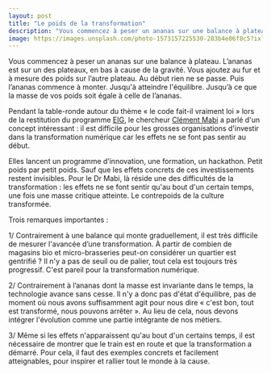 ```yaml
---
layout: post
title: "Le poids de la transformation"
description: "Vous commencez à peser un ananas sur une balance à plateau. L’ananas est sur un des plateaux, en bas à cause de la gravité. Vous ajoutez au fur et à mesure des poids sur l’autre plateau."
image: https://images.unsplash.com/photo-1573157225530-283b4e06f8c5?ixlib=rb-1.2.1&ixid=eyJhcHBfaWQiOjEyMDd9&auto=format&fit=crop&w=1639&q=80
---
```


Vous commencez à peser un ananas sur une balance à plateau. L’ananas est sur un des plateaux, en bas à cause de la gravité. Vous ajoutez au fur et à mesure des poids sur l’autre plateau. Au début rien ne se passe. Puis l’ananas commence à monter. Jusqu'à atteindre l'équilibre. Jusqu’à ce que la masse de vos poids soit égale à celle de l’ananas.

Pendant la table-ronde autour du thème « le code fait-il vraiment loi » lors de la restitution du programme [EIG](https://entrepreneur-interet-general.etalab.gouv.fr/), le chercheur [Clément Mabi](https://twitter.com/C_Mabi) a parlé d'un concept intéressant : il est difficile pour les grosses organisations d'investir dans la transformation numérique car les effets ne se font pas sentir au début.

Elles lancent un programme d’innovation, une formation, un hackathon. Petit poids par petit poids. Sauf que les effets concrets de ces investissements restent invisibles. Pour le Dr Mabi, là réside une des difficultés de la transformation : les effets ne se font sentir qu'au bout d'un certain temps, une fois une masse critique atteinte. Le contrepoids de la culture transformée.

Trois remarques importantes :

1/ Contrairement à une balance qui monte graduellement, il est très difficile de mesurer l'avancée d’une transformation. À partir de combien de magasins bio et micro-brasseries peut-on considérer un quartier est gentrifié ? Il n'y a pas de seuil ou de palier, tout cela est toujours très progressif. C'est pareil pour la transformation numérique.

2/ Contrairement à l’ananas dont la masse est invariante dans le temps, la technologie avance sans cesse. Il n'y a donc pas d'état d'équilibre, pas de moment où nous avons suffisamment agit pour nous dire « c'est bon, tout est transformé, nous pouvons arrêter ». Au lieu de cela, nous devons intégrer l'évolution comme une partie intégrante de nos métiers.

3/ Même si les effets n'apparaissent qu'au bout d'un certains temps, il est nécessaire de montrer que le train est en route et que la transformation a démarré. Pour cela, il faut des exemples concrets et facilement atteignables, pour inspirer et rallier tout le monde à la cause.
